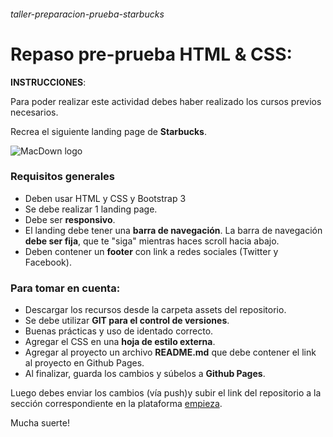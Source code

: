 ###### taller-preparacion-prueba-starbucks

# Repaso pre-prueba HTML & CSS:

**INSTRUCCIONES**:

Para poder realizar este actividad debes haber realizado los cursos previos necesarios.

Recrea el siguiente landing page de **Starbucks**.

![MacDown logo](assets/images/starbucks.png)

### Requisitos generales
- Deben usar HTML y CSS y Bootstrap 3
- Se debe realizar 1 landing page.
- Debe ser **responsivo**.
- El landing debe tener una **barra de navegación**. La barra de navegación **debe ser fija**, que te "siga" mientras haces scroll hacia abajo.
- Deben contener un **footer** con link a redes sociales (Twitter y Facebook).

### Para tomar en cuenta:

- Descargar los recursos desde la carpeta assets del repositorio.
- Se debe utilizar **GIT para el control de versiones**.
- Buenas prácticas y uso de identado correcto.
- Agregar el CSS en una **hoja de estilo externa**.
- Agregar al proyecto un archivo **README.md** que debe contener el link al proyecto en Github Pages.
- Al finalizar, guarda los cambios y súbelos a **Github Pages**.

Luego debes enviar los cambios (vía push)y subir el link del repositorio a la sección correspondiente en la plataforma [empieza](https://empieza.desafiolatam.com "Desafío Latam").

Mucha suerte!